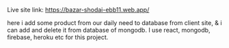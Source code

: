 Live site link: https://bazar-shodai-ebb11.web.app/

here i add some product from our daily need to database from client site, & i can add and delete it from database of mongodb. I use react, mongodb, firebase, heroku etc for this project.
